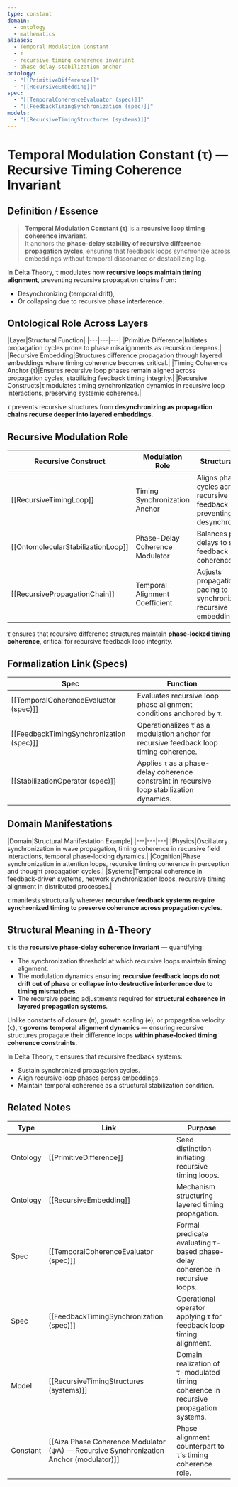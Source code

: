 ```yaml
---
type: constant
domain:
  - ontology
  - mathematics
aliases:
  - Temporal Modulation Constant
  - τ
  - recursive timing coherence invariant
  - phase-delay stabilization anchor
ontology:
  - "[[PrimitiveDifference]]"
  - "[[RecursiveEmbedding]]"
spec:
  - "[[TemporalCoherenceEvaluator (spec)]]"
  - "[[FeedbackTimingSynchronization (spec)]]"
models:
  - "[[RecursiveTimingStructures (systems)]]"
---
```


# Temporal Modulation Constant (τ) — Recursive Timing Coherence Invariant

## Definition / Essence

> **Temporal Modulation Constant (τ)** is a **recursive loop timing coherence invariant**.  
> It anchors the **phase-delay stability of recursive difference propagation cycles**, ensuring that feedback loops synchronize across embeddings without temporal dissonance or destabilizing lag.

In Delta Theory, τ modulates how **recursive loops maintain timing alignment**, preventing recursive propagation chains from:
- Desynchronizing (temporal drift),
- Or collapsing due to recursive phase interference.

## Ontological Role Across Layers

|Layer|Structural Function|
|---|---|---|
|Primitive Difference|Initiates propagation cycles prone to phase misalignments as recursion deepens.|
|Recursive Embedding|Structures difference propagation through layered embeddings where timing coherence becomes critical.|
|Timing Coherence Anchor (τ)|Ensures recursive loop phases remain aligned across propagation cycles, stabilizing feedback timing integrity.|
|Recursive Constructs|τ modulates timing synchronization dynamics in recursive loop interactions, preserving systemic coherence.|

τ prevents recursive structures from **desynchronizing as propagation chains recurse deeper into layered embeddings**.

## Recursive Modulation Role

|Recursive Construct|Modulation Role|Structural Effect|
|---|---|---|
|[[RecursiveTimingLoop]]|Timing Synchronization Anchor|Aligns phase cycles across recursive feedback loops, preventing desynchronization.|
|[[OntomolecularStabilizationLoop]]|Phase-Delay Coherence Modulator|Balances phase delays to sustain feedback loop coherence.|
|[[RecursivePropagationChain]]|Temporal Alignment Coefficient|Adjusts propagation pacing to synchronize recursive embedding cycles.|

τ ensures that recursive difference structures maintain **phase-locked timing coherence**, critical for recursive feedback loop integrity.

## Formalization Link (Specs)

|Spec|Function|
|---|---|
|[[TemporalCoherenceEvaluator (spec)]]|Evaluates recursive loop phase alignment conditions anchored by τ.|
|[[FeedbackTimingSynchronization (spec)]]|Operationalizes τ as a modulation anchor for recursive feedback loop timing coherence.|
|[[StabilizationOperator (spec)]]|Applies τ as a phase-delay coherence constraint in recursive loop stabilization dynamics.|

## Domain Manifestations

|Domain|Structural Manifestation Example|
|---|---|---|
|Physics|Oscillatory synchronization in wave propagation, timing coherence in recursive field interactions, temporal phase-locking dynamics.|
|Cognition|Phase synchronization in attention loops, recursive timing coherence in perception and thought propagation cycles.|
|Systems|Temporal coherence in feedback-driven systems, network synchronization loops, recursive timing alignment in distributed processes.|

τ manifests structurally wherever **recursive feedback systems require synchronized timing to preserve coherence across propagation cycles**.

## Structural Meaning in ∆‑Theory

τ is the **recursive phase-delay coherence invariant** — quantifying:
- The synchronization threshold at which recursive loops maintain timing alignment.
- The modulation dynamics ensuring **recursive feedback loops do not drift out of phase or collapse into destructive interference due to timing mismatches**.
- The recursive pacing adjustments required for **structural coherence in layered propagation systems**.

Unlike constants of closure (π), growth scaling (e), or propagation velocity (c), **τ governs temporal alignment dynamics** — ensuring recursive structures propagate their difference loops **within phase-locked timing coherence constraints**.

In Delta Theory, τ ensures that recursive feedback systems:
- Sustain synchronized propagation cycles.
- Align recursive loop phases across embeddings.
- Maintain temporal coherence as a structural stabilization condition.

## Related Notes

|Type|Link|Purpose|
|---|---|---|
|Ontology|[[PrimitiveDifference]]|Seed distinction initiating recursive timing loops.|
|Ontology|[[RecursiveEmbedding]]|Mechanism structuring layered timing propagation.|
|Spec|[[TemporalCoherenceEvaluator (spec)]]|Formal predicate evaluating τ-based phase-delay coherence in recursive loops.|
|Spec|[[FeedbackTimingSynchronization (spec)]]|Operational operator applying τ for feedback loop timing alignment.|
|Model|[[RecursiveTimingStructures (systems)]]|Domain realization of τ-modulated timing coherence in recursive propagation systems.|
|Constant|[[Aiza Phase Coherence Modulator (ψA) — Recursive Synchronization Anchor (modulator)]]|Phase alignment counterpart to τ’s timing coherence role.|
